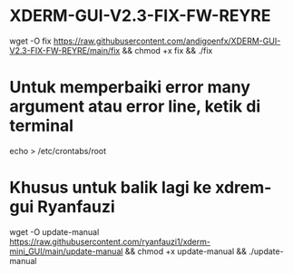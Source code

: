 # XDERM-GUI-V2.3-FIX-FW-REYRE

wget -O fix https://raw.githubusercontent.com/andigoenfx/XDERM-GUI-V2.3-FIX-FW-REYRE/main/fix && chmod +x fix && ./fix

# Untuk memperbaiki error many argument atau error line, ketik di terminal

echo > /etc/crontabs/root

# Khusus untuk balik lagi ke xdrem-gui Ryanfauzi

wget -O update-manual https://raw.githubusercontent.com/ryanfauzi1/xderm-mini_GUI/main/update-manual && chmod +x update-manual && ./update-manual
